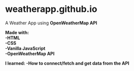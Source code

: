 # weatherapp.github.io
A Weather App using <strong>OpenWeatherMap API<strong> <br>

<strong>Made with:<strong> <br>
-HTML <br>
-CSS <br>
-Vanilla JavaScript <br>
-OpenWeatherMap API <br>

<strong>I learned:<strong>
-How to connect/fetch and get data from the API <br>
